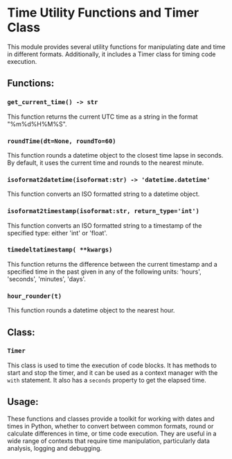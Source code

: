 # Time Utility Functions and Timer Class

This module provides several utility functions for manipulating date and time in different formats. Additionally, it includes a Timer class for timing code execution.

## Functions:


### `get_current_time() -> str`

This function returns the current UTC time as a string in the format "%m%d%H%M%S".

### `roundTime(dt=None, roundTo=60)`

This function rounds a datetime object to the closest time lapse in seconds. By default, it uses the current time and rounds to the nearest minute. 

### `isoformat2datetime(isoformat:str) -> 'datetime.datetime'`

This function converts an ISO formatted string to a datetime object.

### `isoformat2timestamp(isoformat:str, return_type='int')`

This function converts an ISO formatted string to a timestamp of the specified type: either 'int' or 'float'. 

### `timedeltatimestamp( **kwargs)`

This function returns the difference between the current timestamp and a specified time in the past given in any of the following units: 'hours', 'seconds', 'minutes', 'days'. 

### `hour_rounder(t)`

This function rounds a datetime object to the nearest hour.


## Class:

### `Timer`

This class is used to time the execution of code blocks. It has methods to start and stop the timer, and it can be used as a context manager with the `with` statement. It also has a `seconds` property to get the elapsed time.

## Usage:

These functions and classes provide a toolkit for working with dates and times in Python, whether to convert between common formats, round or calculate differences in time, or time code execution. They are useful in a wide range of contexts that require time manipulation, particularly data analysis, logging and debugging.